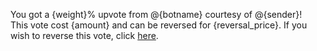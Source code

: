 You got a {weight}% upvote from @{botname} courtesy of @{sender}! </br> 
This vote cost {amount} and can be reversed for {reversal_price}. If you wish to reverse this vote, click [here]({link}).
